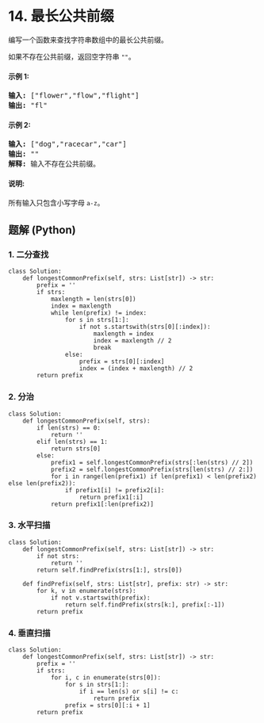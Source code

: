 # 14. 最长公共前缀
编写一个函数来查找字符串数组中的最长公共前缀。

如果不存在公共前缀，返回空字符串 ```""```。

#### 示例 1:
<pre>
<strong>输入:</strong> ["flower","flow","flight"]
<strong>输出:</strong> "fl"
</pre>

#### 示例 2:
<pre>
<strong>输入:</strong> ["dog","racecar","car"]
<strong>输出:</strong> ""
<strong>解释:</strong> 输入不存在公共前缀。
</pre>

#### 说明:
所有输入只包含小写字母 ```a-z```。

## 题解 (Python)

### 1. 二分查找
```Python3
class Solution:
    def longestCommonPrefix(self, strs: List[str]) -> str:
        prefix = ''
        if strs:
            maxlength = len(strs[0])
            index = maxlength
            while len(prefix) != index:
                for s in strs[1:]:
                    if not s.startswith(strs[0][:index]):
                        maxlength = index
                        index = maxlength // 2
                        break
                else:
                    prefix = strs[0][:index]
                    index = (index + maxlength) // 2
        return prefix
```

### 2. 分治
```Python3
class Solution:
    def longestCommonPrefix(self, strs):
        if len(strs) == 0:
            return ''
        elif len(strs) == 1:
            return strs[0]
        else:
            prefix1 = self.longestCommonPrefix(strs[:len(strs) // 2])
            prefix2 = self.longestCommonPrefix(strs[len(strs) // 2:])
            for i in range(len(prefix1) if len(prefix1) < len(prefix2) else len(prefix2)):
                if prefix1[i] != prefix2[i]:
                    return prefix1[:i]
            return prefix1[:len(prefix2)]
```

### 3. 水平扫描
```Python3
class Solution:
    def longestCommonPrefix(self, strs: List[str]) -> str:
        if not strs:
            return ''
        return self.findPrefix(strs[1:], strs[0])

    def findPrefix(self, strs: List[str], prefix: str) -> str:
        for k, v in enumerate(strs):
            if not v.startswith(prefix):
                return self.findPrefix(strs[k:], prefix[:-1])
        return prefix
```

### 4. 垂直扫描
```Python3
class Solution:
    def longestCommonPrefix(self, strs: List[str]) -> str:
        prefix = ''
        if strs:
            for i, c in enumerate(strs[0]):
                for s in strs[1:]:
                    if i == len(s) or s[i] != c:
                        return prefix
                prefix = strs[0][:i + 1]
        return prefix
```
